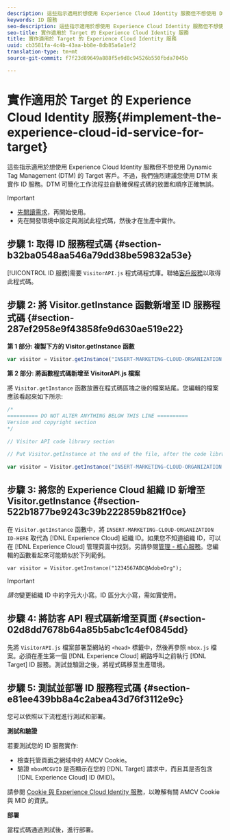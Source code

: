 ```yaml
---
description: 這些指示適用於想使用 Experience Cloud Identity 服務但不想使用 Dynamic Tag Management (DTM) 的 Target 客戶。不過，我們強烈建議您使用 DTM 來實作 ID 服務。DTM 可簡化工作流程並自動確保程式碼的放置和順序正確無誤。
keywords: ID 服務
seo-description: 這些指示適用於想使用 Experience Cloud Identity 服務但不想使用 Dynamic Tag Management (DTM) 的 Target 客戶。不過，我們強烈建議您使用 DTM 來實作 ID 服務。DTM 可簡化工作流程並自動確保程式碼的放置和順序正確無誤。
seo-title: 實作適用於 Target 的 Experience Cloud Identity 服務
title: 實作適用於 Target 的 Experience Cloud Identity 服務
uuid: cb3581fa-4c4b-43aa-bb8e-8db85a6a1ef2
translation-type: tm+mt
source-git-commit: f7f23d89649a888f5e9d8c94526b550fbda7045b

---
```



# 實作適用於 Target 的 Experience Cloud Identity 服務{#implement-the-experience-cloud-id-service-for-target}

這些指示適用於想使用 Experience Cloud Identity 服務但不想使用 Dynamic Tag Management (DTM) 的 Target 客戶。不過，我們強烈建議您使用 DTM 來實作 ID 服務。DTM 可簡化工作流程並自動確保程式碼的放置和順序正確無誤。

>[!IMPORTANT]
>
>* [先閱讀需求](../reference/requirements.md)，再開始使用。
>* 先在開發環境中設定與測試此程式碼，然後才在生產中實作。
>



## 步驟 1: 取得 ID 服務程式碼 {#section-b32ba0548aa546a79dd38be59832a53e}

[!UICONTROL ID 服務]需要 `VisitorAPI.js` 程式碼程式庫。聯絡[客戶服務](https://helpx.adobe.com/marketing-cloud/contact-support.html)以取得此程式碼。

## 步驟 2: 將 Visitor.getInstance 函數新增至 ID 服務程式碼 {#section-287ef2958e9f43858fe9d630ae519e22}

**第 1 部分: 複製下方的 Visitor.getInstance 函數**

```js
var visitor = Visitor.getInstance("INSERT-MARKETING-CLOUD-ORGANIZATION ID-HERE"); 
```

**第 2 部分: 將函數程式碼新增至 VisitorAPI.js 檔案**

將 `Visitor.getInstance` 函數放置在程式碼區塊之後的檔案結尾。您編輯的檔案應該看起來如下所示:

```js
/* 
========== DO NOT ALTER ANYTHING BELOW THIS LINE ========== 
Version and copyright section 
*/ 
 
// Visitor API code library section 
 
// Put Visitor.getInstance at the end of the file, after the code library 
 
var visitor = Visitor.getInstance("INSERT-MARKETING-CLOUD-ORGANIZATION ID-HERE");
```

## 步驟 3: 將您的 Experience Cloud 組織 ID 新增至 Visitor.getInstance {#section-522b1877be9243c39b222859b821f0ce}

在 `Visitor.getInstance` 函數中，將 `INSERT-MARKETING-CLOUD-ORGANIZATION ID-HERE` 取代為 [!DNL Experience Cloud] 組織 ID。如果您不知道組織 ID，可以在 [!DNL Experience Cloud] 管理頁面中找到。另請參閱[管理 - 核心服務](https://marketing.adobe.com/resources/help/en_US/mcloud/admin_getting_started.html)。您編輯的函數看起來可能類似於下列範例。

`var visitor = Visitor.getInstance("1234567ABC@AdobeOrg");`

>[!IMPORTANT]
>
>*請勿*&#x200B;變更組織 ID 中的字元大小寫。ID 區分大小寫，需如實使用。

## 步驟 4: 將訪客 API 程式碼新增至頁面 {#section-02d8dd7678b64a85b5abc1c4ef0845dd}

先將 `VisitorAPI.js` 檔案部署至網站的 `<head>` 標籤中，然後再參照 `mbox.js` 檔案。必須在產生第一個 [!DNL Experience Cloud] 網路呼叫之前執行 [!DNL Target] ID 服務。測試並驗證之後，將程式碼移至生產環境。

## 步驟 5: 測試並部署 ID 服務程式碼 {#section-e81ee439bb8a4c2abea43d76f3112e9c}

您可以依照以下流程進行測試和部署。

**測試和驗證**

若要測試您的 ID 服務實作:

* 檢查托管頁面之網域中的 AMCV Cookie。
* 驗證 `mboxMCGVID` 是否顯示在您的 [!DNL Target] 請求中，而且其是否包含 [!DNL Experience Cloud] ID (MID)。

請參閱 [Cookie 與 Experience Cloud Identity 服務](../introduction/cookies.md)，以瞭解有關 AMCV Cookie 與 MID 的資訊。

**部署**

當程式碼通過測試後，進行部署。

